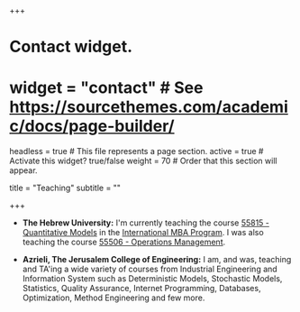 +++
# Contact widget.
# widget = "contact"  # See https://sourcethemes.com/academic/docs/page-builder/
headless = true  # This file represents a page section.
active = true  # Activate this widget? true/false
weight = 70  # Order that this section will appear.

title = "Teaching"
subtitle = ""


+++

* **The Hebrew University:** I'm currently teaching the course [55815 - Quantitative Models](http://shnaton.huji.ac.il/index.php/NewSyl/55815/2/2019/) in the [International MBA Program](http://imba.huji.ac.il/). I was also teaching the course [55506 - Operations Management](http://shnaton.huji.ac.il/index.php/NewSyl/55506/2/2017/).

* **Azrieli, The Jerusalem College of Engineering:** I am, and was, teaching and TA'ing a wide variety of courses from Industrial Engineering and Information System such as Deterministic Models, Stochastic Models, Statistics, Quality Assurance, Internet Programming, Databases, Optimization, Method Engineering and few more.
